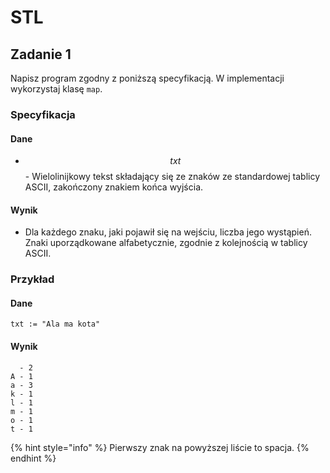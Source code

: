 # STL

## Zadanie 1

Napisz program zgodny z poniższą specyfikacją. W implementacji wykorzystaj klasę `map`.

### Specyfikacja

#### Dane

* $$txt$$ - Wielolinijkowy tekst składający się ze znaków ze standardowej tablicy ASCII, zakończony znakiem końca wyjścia.

#### Wynik

* Dla każdego znaku, jaki pojawił się na wejściu, liczba jego wystąpień. Znaki uporządkowane alfabetycznie, zgodnie z kolejnością w tablicy ASCII.

### Przykład

#### Dane

```
txt := "Ala ma kota"
```

#### Wynik

```
  - 2
A - 1
a - 3
k - 1
l - 1
m - 1
o - 1
t - 1
```

{% hint style="info" %}
Pierwszy znak na powyższej liście to spacja.
{% endhint %}
